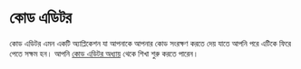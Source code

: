 # কোড এডিটর

কোড এডিটর এমন একটি অ্যাপ্লিকেশন যা আপনাকে আপনার কোড সংরক্ষণ করতে দেয় যাতে আপনি পরে এটিকে ফিরে পেতে সক্ষম হন। আপনি [কোড এডিটর অধ্যায়](./code_editor/README.md) থেকে শিখা শুরু করতে পারেন।